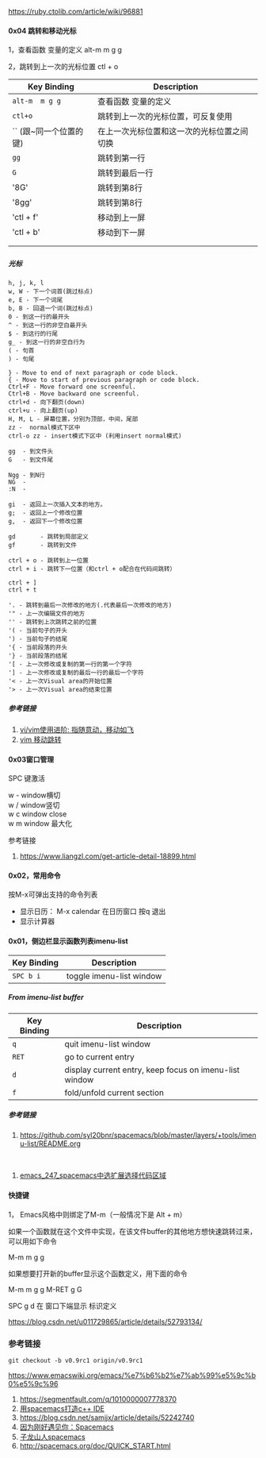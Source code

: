 



https://ruby.ctolib.com/article/wiki/96881



#### 0x04 跳转和移动光标

1，查看函数 变量的定义    alt-m  m g g

2，跳转到上一次的光标位置    ctl +  o



| Key Binding            | Description                                |
| ---------------------- | ------------------------------------------ |
| `alt-m  m g g`         | 查看函数 变量的定义                        |
| `ctl+o`                | 跳转到上一次的光标位置，可反复使用         |
| `` (跟~同一个位置的键) | 在上一次光标位置和这一次的光标位置之间切换 |
| `gg`                   | 跳转到第一行                               |
| `G`                    | 跳转到最后一行                             |
| '8G'                   | 跳转到第8行                                |
| '8gg'                  | 跳转到第8行                                |
| 'ctl + f'              | 移动到上一屏                               |
| 'ctl + b'              | 移动到下一屏                               |
|                        |                                            |
|                        |                                            |

##### 

##### 光标



```
h, j, k, l
w, W - 下一个词首(跳过标点)
e, E - 下一个词尾
b, B - 回退一个词(跳过标点)
0 - 到这一行的最开头
^ - 到这一行的非空白最开头
$ - 到这行的行尾
g_ - 到这一行的非空白行为
( - 句首
) - 句尾
```





```
} - Move to end of next paragraph or code block.
{ - Move to start of previous paragraph or code block.
Ctrl+F - Move forward one screenful.
Ctrl+B - Move backward one screenful.
ctrl+d - 向下翻页(down)
ctrl+u - 向上翻页(up)
H, M, L - 屏幕位置，分别为顶部，中间，尾部
zz -  normal模式下区中
ctrl-o zz - insert模式下区中 (利用insert normal模式)
```







```
gg  - 到文件头
G   - 到文件尾

Ngg - 到N行
NG  -
:N  -

gi  - 返回上一次插入文本的地方。
g;  - 返回上一个修改位置
g,  - 返回下一个修改位置

gd       - 跳转到局部定义
gf       - 跳转到文件

ctrl + o - 跳转到上一位置
ctrl + i - 跳转下一位置（和ctrl + o配合在代码间跳转）

ctrl + ]
ctrl + t
```







```
'. - 跳转到最后一次修改的地方(.代表最后一次修改的地方)
'" - 上一次编辑文件的地方
'' - 跳转到上次跳转之前的位置
'( - 当前句子的开头
') - 当前句子的结尾
'{ - 当前段落的开头
'} - 当前段落的结尾
'[ - 上一次修改或复制的第一行的第一个字符
'] - 上一次修改或复制的最后一行的最后一个字符
'< - 上一次Visual area的开始位置
'> - 上一次Visual area的结束位置
```



##### 参考链接

1. [vi/vim使用进阶: 指随意动，移动如飞](https://blog.easwy.com/archives/advanced-vim-skills-advanced-move-method/)
2. [vim 移动跳转](https://mapan1984.github.io/tool/2016/04/22/Vim-%E7%A7%BB%E5%8A%A8%E8%B7%B3%E8%BD%AC/)



#### 0x03窗口管理

SPC 键激活

w - 	window横切 	
w / 	window竖切 	
w c 	window close 	
w m 	window 最大化 



参考链接

1. https://www.liangzl.com/get-article-detail-18899.html



#### 0x02，常用命令

按M-x可弹出支持的命令列表



- 显示日历： M-x  calendar     在日历窗口 按q 退出
- 显示计算器





#### 0x01，侧边栏显示函数列表imenu-list



| Key Binding | Description              |
| ----------- | ------------------------ |
| `SPC b i`   | toggle imenu-list window |

##### From imenu-list buffer

| Key Binding | Description                                            |
| ----------- | ------------------------------------------------------ |
| `q`         | quit imenu-list window                                 |
| `RET`       | go to current entry                                    |
| `d`         | display current entry, keep focus on imenu-list window |
| `f`         | fold/unfold current section                            |

##### 参考链接

1. https://github.com/syl20bnr/spacemacs/blob/master/layers/+tools/imenu-list/README.org

​	











1. [emacs_247_spacemacs中选扩展选择代码区域](https://blog.csdn.net/grey_csdn/article/details/82974910)

#### 快捷键

1， Emacs风格中则绑定了M-m（一般情况下是 Alt + m）

如果一个函数就在这个文件中实现，在该文件buffer的其他地方想快速跳转过来，可以用如下命令

M-m m g g

如果想要打开新的buffer显示这个函数定义，用下面的命令

M-m m g g      M-RET g G



SPC   g  d     在 窗口下端显示 标识定义





https://blog.csdn.net/u011729865/article/details/52793134/



### 参考链接

```
git checkout -b v0.9rc1 origin/v0.9rc1
```



https://www.emacswiki.org/emacs/%e7%b6%b2%e7%ab%99%e5%9c%b0%e5%9c%96





1. https://segmentfault.com/q/1010000007778370
2. [用spacemacs打造c++ IDE](https://blog.csdn.net/csfreebird/article/details/71194235)
3. https://blog.csdn.net/samjjx/article/details/52242740
4. [因为刚好遇见你：Spacemacs](https://www.jianshu.com/p/8a8a35596b9d)
5. [子龙山人spacemacs](https://zilongshanren.com/blog/2015-12-06-spacemacs-rocks.html)
6. http://spacemacs.org/doc/QUICK_START.html

